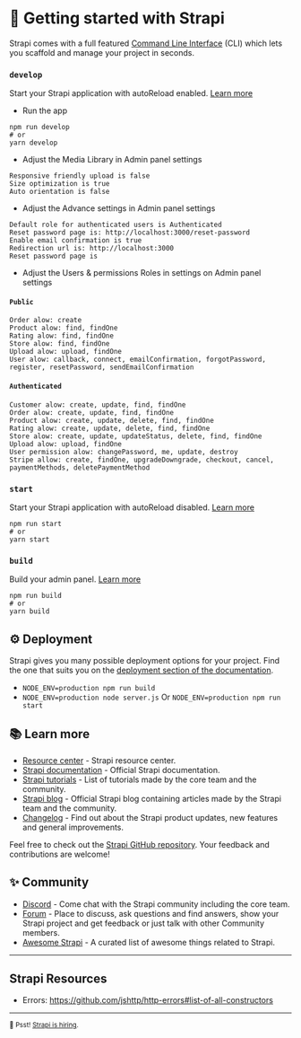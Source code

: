 # 🚀 Getting started with Strapi

Strapi comes with a full featured [Command Line Interface](https://docs.strapi.io/developer-docs/latest/developer-resources/cli/CLI.html) (CLI) which lets you scaffold and manage your project in seconds.

### `develop`

Start your Strapi application with autoReload enabled. [Learn more](https://docs.strapi.io/developer-docs/latest/developer-resources/cli/CLI.html#strapi-develop)

- Run the app

```
npm run develop
# or
yarn develop
```

- Adjust the Media Library in Admin panel settings

```
Responsive friendly upload is false
Size optimization is true
Auto orientation is false
```

- Adjust the Advance settings in Admin panel settings

```
Default role for authenticated users is Authenticated
Reset password page is: http://localhost:3000/reset-password
Enable email confirmation is true
Redirection url is: http://localhost:3000
Reset password page is
```

- Adjust the Users & permissions Roles in settings on Admin panel settings

#### `Public`

```
Order alow: create
Product alow: find, findOne
Rating alow: find, findOne
Store alow: find, findOne
Upload alow: upload, findOne
User alow: callback, connect, emailConfirmation, forgotPassword, register, resetPassword, sendEmailConfirmation
```

#### `Authenticated`

```
Customer alow: create, update, find, findOne
Order alow: create, update, find, findOne
Product alow: create, update, delete, find, findOne
Rating alow: create, update, delete, find, findOne
Store alow: create, update, updateStatus, delete, find, findOne
Upload alow: upload, findOne
User permission alow: changePassword, me, update, destroy
Stripe allow: create, findOne, upgradeDowngrade, checkout, cancel, paymentMethods, deletePaymentMethod
```

### `start`

Start your Strapi application with autoReload disabled. [Learn more](https://docs.strapi.io/developer-docs/latest/developer-resources/cli/CLI.html#strapi-start)

```
npm run start
# or
yarn start
```

### `build`

Build your admin panel. [Learn more](https://docs.strapi.io/developer-docs/latest/developer-resources/cli/CLI.html#strapi-build)

```
npm run build
# or
yarn build
```

## ⚙️ Deployment

Strapi gives you many possible deployment options for your project. Find the one that suits you on the [deployment section of the documentation](https://docs.strapi.io/developer-docs/latest/setup-deployment-guides/deployment.html).

- `NODE_ENV=production npm run build`
- `NODE_ENV=production node server.js` Or `NODE_ENV=production npm run start`

## 📚 Learn more

- [Resource center](https://strapi.io/resource-center) - Strapi resource center.
- [Strapi documentation](https://docs.strapi.io) - Official Strapi documentation.
- [Strapi tutorials](https://strapi.io/tutorials) - List of tutorials made by the core team and the community.
- [Strapi blog](https://docs.strapi.io) - Official Strapi blog containing articles made by the Strapi team and the community.
- [Changelog](https://strapi.io/changelog) - Find out about the Strapi product updates, new features and general improvements.

Feel free to check out the [Strapi GitHub repository](https://github.com/strapi/strapi). Your feedback and contributions are welcome!

## ✨ Community

- [Discord](https://discord.strapi.io) - Come chat with the Strapi community including the core team.
- [Forum](https://forum.strapi.io/) - Place to discuss, ask questions and find answers, show your Strapi project and get feedback or just talk with other Community members.
- [Awesome Strapi](https://github.com/strapi/awesome-strapi) - A curated list of awesome things related to Strapi.

---

## Strapi Resources

- Errors: https://github.com/jshttp/http-errors#list-of-all-constructors

---

<sub>🤫 Psst! [Strapi is hiring](https://strapi.io/careers).</sub>
